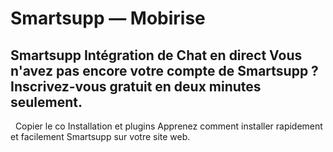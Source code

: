 # Smartsupp — Mobirise
## Smartsupp Intégration de Chat en direct Vous n'avez pas encore votre compte de Smartsupp ? Inscrivez-vous gratuit en deux minutes seulement.
  Copier le co
Installation et plugins 
Apprenez comment installer rapidement et facilement Smartsupp sur votre site web.

